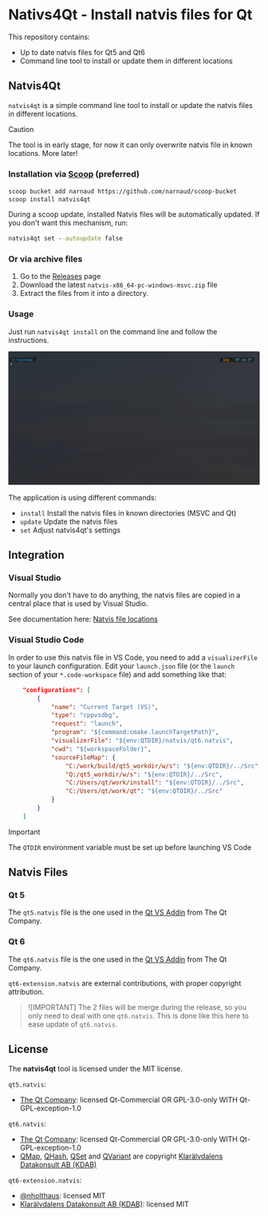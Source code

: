 # Nativs4Qt - Install natvis files for Qt

This repository contains:

- Up to date natvis files for Qt5 and Qt6
- Command line tool to install or update them in different locations

## Natvis4Qt

`natvis4qt` is a simple command line tool to install or update the natvis files in different locations.

> [!CAUTION]
> The tool is in early stage, for now it can only overwrite natvis file in known locations. More later!

### Installation via [Scoop](https://scoop.sh/) (preferred)

```batch
scoop bucket add narnaud https://github.com/narnaud/scoop-bucket
scoop install natvis4qt
```

During a scoop update, installed Natvis files will be automatically updated. If you don't want this mechanism, run:

```cmd
natvis4qt set --autoupdate false
```

### Or via archive files

1. Go to the [Releases](https://github.com/narnaud/natvis4qt/releases) page
2. Download the latest `natvis-x86_64-pc-windows-msvc.zip` file
3. Extract the files from it into a directory.

### Usage

Just run `natvis4qt install` on the command line and follow the instructions.

![Demo](assets/demo.gif)

The application is using different commands:

- `install`  Install the natvis files in known directories (MSVC and Qt)
- `update`   Update the natvis files
- `set`      Adjust natvis4qt's settings

## Integration

### Visual Studio

Normally you don't have to do anything, the natvis files are copied in a central place that is used by Visual Studio.

See documentation here: [Natvis file locations](https://learn.microsoft.com/en-us/visualstudio/debugger/create-custom-views-of-native-objects?view=vs-2022#BKMK_natvis_location)

### Visual Studio Code

In order to use this natvis file in VS Code, you need to add a `visualizerFile` to your launch configuration. Edit your `launch.json` file (or the `launch` section of your `*.code-workspace` file) and add something like that:

```json
    "configurations": [
        {
            "name": "Current Target (VS)",
            "type": "cppvsdbg",
            "request": "launch",
            "program": "${command:cmake.launchTargetPath}",
            "visualizerFile": "${env:QTDIR}/natvis/qt6.natvis",
            "cwd": "${workspaceFolder}",
            "sourceFileMap": {
                "C:/work/build/qt5_workdir/w/s": "${env:QTDIR}/../Src",
                "Q:/qt5_workdir/w/s": "${env:QTDIR}/../Src",
                "C:/Users/qt/work/install": "${env:QTDIR}/../Src",
                "C:/Users/qt/work/qt": "${env:QTDIR}/../Src"
            }
        }
    ]
```

> [!IMPORTANT]
> The `QTDIR` environment variable must be set up before launching VS Code

## Natvis Files

### Qt 5

The `qt5.natvis` file is the one used in the [Qt VS Addin](<https://wiki.qt.io/Visual_Studio_Add-in>) from The Qt Company.

### Qt 6

The `qt6.natvis` file is the one used in the [Qt VS Addin](<https://wiki.qt.io/Visual_Studio_Add-in>) from The Qt Company.

`qt6-extension.natvis` are external contributions, with proper copyright attribution.

> ![IMPORTANT]
> The 2 files will be merge during the release, so you only need to deal with one `qt6.natvis`.
> This is done like this here to ease update of `qt6.natvis`.

## License

The **natvis4qt** tool is licensed under the MIT license.

`qt5.natvis`:

- [The Qt Company](https://www.qt.io/): licensed Qt-Commercial OR GPL-3.0-only WITH Qt-GPL-exception-1.0

`qt6.natvis`:

- [The Qt Company](https://www.qt.io/): licensed Qt-Commercial OR GPL-3.0-only WITH Qt-GPL-exception-1.0
- [QMap](https://github.com/qt-labs/vstools/commit/97dd70cd5b1c3c9a310377f03bf2a989d60bb1b1), [QHash](https://github.com/qt-labs/vstools/commit/71e0e9e7fecc6c1077c90a5ec739f5d89dcf5fa5), [QSet](https://github.com/qt-labs/vstools/commit/86270320212a8a9c7d3749613c4b5c189e2569fa) and [QVariant](https://github.com/qt-labs/vstools/commit/d21e92652c9728fb0512813f6938588b16ac39d1) are copyright [Klarälvdalens Datakonsult AB (KDAB)](https://www.kdab.com/)

`qt6-extension.natvis`:

- [@nholthaus](https://github.com/nholthaus): licensed MIT
- [Klarälvdalens Datakonsult AB (KDAB)](https://www.kdab.com/): licensed MIT
